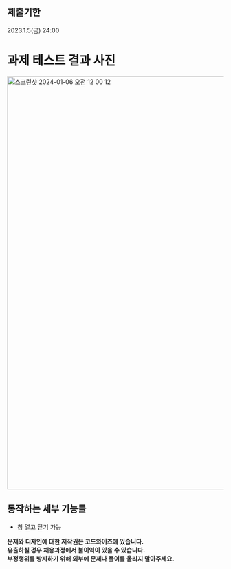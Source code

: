 ## 제출기한

2023.1.5(금) 24:00

# 과제 테스트 결과 사진
<img width="960" alt="스크린샷 2024-01-06 오전 12 00 12" src="https://github.com/crowcrow07/CodeWise_CodingTest/assets/88226519/b33d071f-a4b9-4741-b77d-fd2da3d43c64">



## 동작하는 세부 기능들

- 창 열고 닫기 가능

**문제와 디자인에 대한 저작권은 코드와이즈에 있습니다.**<br/>
**유출하실 경우 채용과정에서 불이익이 있을 수 있습니다.**<br/>
**부정행위를 방지하기 위해 외부에 문제나 풀이를 올리지 말아주세요.**<br/>
